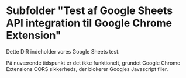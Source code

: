 # Subfolder "Test af Google Sheets API integration til Google Chrome Extension"

Dette DIR indeholder vores Google Sheets test.

På nuværende tidspunkt er det ikke funktionelt, grundet Google Chrome Extensions CORS sikkerheds,
der blokerer Googles Javascript filer.